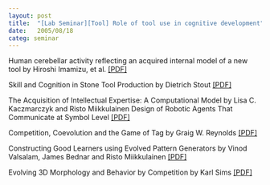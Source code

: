 ```yaml
---
layout: post
title:  "[Lab Seminar][Tool] Role of tool use in cognitive development"
date:   2005/08/18
categ: seminar
---
```




Human cerebellar activity reflecting an acquired internal model of a new
tool by Hiroshi Imamizu, et al.
<a href="http://www.ncbi.nlm.nih.gov/entrez/query.fcgi?cmd=Retrieve&db=PubMed&list_uids=10646603&dopt=Citation">[PDF]</a>

Skill and Cognition in Stone Tool Production by Dietrich Stout
<a href="http://www.sciencenews.org/articles/20030412/bob10ref.asp">[PDF]</a>

The Acquisition of Intellectual Expertise: A Computational Model by Lisa
C. Kaczmarczyk and Risto Miikkulainen
Design of Robotic Agents That Communicate at Symbol Level
<a href="http://www.cogsci.northwestern.edu/cogsci2004/papers/paper268.pdf">[PDF]</a>

Competition, Coevolution and the Game of Tag by Graig W. Reynolds
<a href="http://www.red3d.com/cwr/papers/1994/alife4.html">[PDF]</a>

Constructing Good Learners using Evolved Pattern Generators by Vinod
Valsalam, James Bednar and Risto Miikkulainen
<a href="http://portal.acm.org/ft_gateway.cfm?id=1068012&type=pdf">[PDF]</a> 

Evolving 3D Morphology and Behavior by Competition by Karl Sims
<a href="http://www.genarts.com/karl/papers/alife94.pdf">[PDF]</a>






